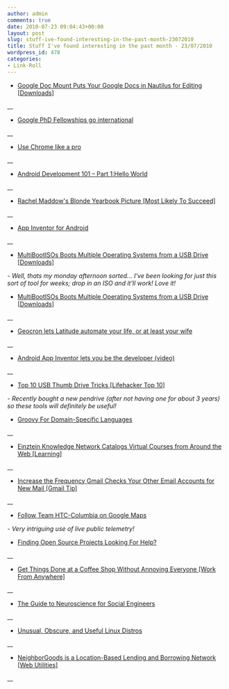 ```yaml
---
author: admin
comments: true
date: 2010-07-23 09:04:43+00:00
layout: post
slug: stuff-ive-found-interesting-in-the-past-month-23072010
title: Stuff I've found interesting in the past month - 23/07/2010
wordpress_id: 478
categories:
- Link-Roll
---
```


  * [Google Doc Mount Puts Your Google Docs in Nautilus for Editing [Downloads]](http://feeds.gawker.com/~r/lifehacker/full/~3/JRy2zXEHwTM/google-doc-mount-puts-your-google-docs-in-nautilus-for-editing)
  
__
  * [Google PhD Fellowships go international](http://feedproxy.google.com/~r/blogspot/MKuf/~3/vzUu2NVRAD8/google-phd-fellowships-go-international.html)
  
__
  * [Use Chrome like a pro](http://feedproxy.google.com/~r/blogspot/MKuf/~3/XPXcwsbQppA/use-chrome-like-pro.html)
  
__
  * [Android Development 101 – Part 1:Hello World](http://hackaday.com/2010/07/15/android-dev-101-%E2%80%93-part-1hello-world/)
  
__
  * [Rachel Maddow's Blonde Yearbook Picture [Most Likely To Succeed]](http://feeds.gawker.com/~r/jezebel/full/~3/R4cz_zmNYUA/rachel-maddows-blonde-yearbook-picture)
  
__
  * [App Inventor for Android](http://feedproxy.google.com/~r/blogspot/MKuf/~3/HDNW944d3_g/app-inventor-for-android.html)
  
__
  * [MultiBootISOs Boots Multiple Operating Systems from a USB Drive [Downloads]](http://feeds.gawker.com/~r/lifehacker/full/~3/MmdQcg6lf78/multibootisos-boots-multiple-live-operating-systems-from-a-usb-drive)
  
_- Well, thats my monday afternoon sorted... I've been looking for just this sort of tool for weeks; drop in an ISO and it'll work! Love it!_
  * [MultiBootISOs Boots Multiple Operating Systems from a USB Drive [Downloads]](http://feeds.gawker.com/~r/lifehacker/full/~3/MmdQcg6lf78/multibootisos-boots-multiple-live-operating-systems-from-a-usb-drive)
  
__
  * [Geocron lets Latitude automate your life, or at least your wife](http://www.engadget.com/2010/07/12/geocron-lets-latitude-automate-your-life-or-at-least-your-wife/)
  
__
  * [Android App Inventor lets you be the developer (video)](http://www.engadget.com/2010/07/12/android-app-inventor-lets-you-be-the-developer-video/)
  
__
  * [Top 10 USB Thumb Drive Tricks [Lifehacker Top 10]](http://feeds.gawker.com/~r/lifehacker/full/~3/WcABtl9ByXA/top-10-usb-thumb-drive-tricks-2010-edition)
  
_- Recently bought a new pendrive (after not having one for about 3 years) so these tools will definitely be useful!_
  * [Groovy For Domain-Specific Languages](http://rss.slashdot.org/~r/Slashdot/slashdot/~3/WfsmG0ljuGQ/Groovy-For-Domain-Specific-Languages)
  
__
  * [Einztein Knowledge Network Catalogs Virtual Courses from Around the Web [Learning]](http://feeds.gawker.com/~r/lifehacker/full/~3/B8GYwgODzzw/einztein-knowledge-network-catalogs-virtual-courses-from-around-the-web)
  
__
  * [Increase the Frequency Gmail Checks Your Other Email Accounts for New Mail [Gmail Tip]](http://feeds.gawker.com/~r/lifehacker/full/~3/ykp8PNeZtjs/increase-the-frequency-gmail-checks-your-other-email-accounts-for-new-mail)
  
__
  * [Follow Team HTC-Columbia on Google Maps](http://feedproxy.google.com/~r/blogspot/MKuf/~3/8Tk6eDUiji0/follow-team-htc-columbia-on-google-maps.html)
  
_- Very intriguing use of live public telemetry!_
  * [Finding Open Source Projects Looking For Help?](http://rss.slashdot.org/~r/Slashdot/slashdot/~3/g18mBf6K2Pk/Finding-Open-Source-Projects-Looking-For-Help)
  
__
  * [Get Things Done at a Coffee Shop Without Annoying Everyone [Work From Anywhere]](http://feeds.gawker.com/~r/lifehacker/full/~3/uy2lEz2CJwc/get-things-done-from-a-coffee-shop-without-being-unbearable)
  
__
  * [The Guide to Neuroscience for Social Engineers](http://www.ethicalhacker.net/content/view/316/24/)
  
__
  * [Unusual, Obscure, and Useful Linux Distros](http://rss.slashdot.org/~r/Slashdot/slashdot/~3/aW3PSAwwSEM/Unusual-Obscure-and-Useful-Linux-Distros)
  
__
  * [NeighborGoods is a Location-Based Lending and Borrowing Network [Web Utilities]](http://feeds.gawker.com/~r/lifehacker/full/~3/yjVjPSCJbBI/neighborgoods-is-a-locaation+based-lending-and-borrowing-network)
  
__
